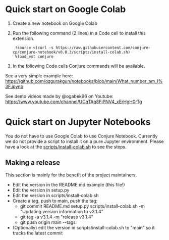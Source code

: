 # Quick start on Google Colab

1. Create a new notebook on Google Colab
2. Run the following command (2 lines) in a Code cell to install this extension.

        !source <(curl -s https://raw.githubusercontent.com/conjure-cp/conjure-notebook/v0.0.3/scripts/install-colab.sh)
        %load_ext conjure

3. In the following Code cells Conjure commands will be available.

See a very simple example here: https://github.com/ozgurakgun/notebooks/blob/main/What_number_am_I%3F.ipynb

See demo videos made by @ogabek96 on Youtube: https://www.youtube.com/channel/UCqTAq8FiPNV4_xErHgH0rTg

# Quick start on Jupyter Notebooks

You do not have to use Google Colab to use Conjure Notebook. Currently we do not provide a script to install it on a pure Jupyter environment. Please have a look at the [scripts/install-colab.sh](https://github.com/conjure-cp/conjure-notebook/blob/main/scripts/install-colab.sh) to see the steps.

## Making a release

This section is mainly for the benefit of the project maintainers.

- Edit the version in the README.md example (this file!)
- Edit the version in setup.py
- Edit the version in scripts/install-colab.sh
- Create a tag, push to main, push the tag:
    - git commit README.md setup.py scripts/install-colab.sh -m "Updating version information to v3.1.4"
    - git tag -a v3.1.4 -m "release v3.1.4"
    - git push origin main --tags
- (Optionally) edit the version in scripts/install-colab.sh to "main" so it tracks the latest commit

